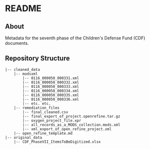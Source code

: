 # README

## About

Metadata for the seventh phase of the Children's Defense Fund (CDF) documents.

## Repository Structure

```
|-- cleaned_data
    |-- modsxml
        |-- 0116_000050_000331.xml 
        |-- 0116_000050_000332.xml
        |-- 0116_000050_000333.xml
        |-- 0116_000050_000334.xml
        |-- 0116_000050_000335.xml
        |-- 0116_000050_000336.xml
        |-- etc. etc.
    |-- remediation_files
        |-- final_cleaned.csv
        |-- final_export_of_project.openrefine.tar.gz
        |-- oxygen_project_file.xpr
        |-- all_records_as_a_MODS_collection.mods.xml
        |-- xml_export_of_open_refine_project.xml
	|-- open_refine_template.md
|-- original_data
    |-- CDF_PhaseVII_ItemsToBeDigitized.xlsx

```
